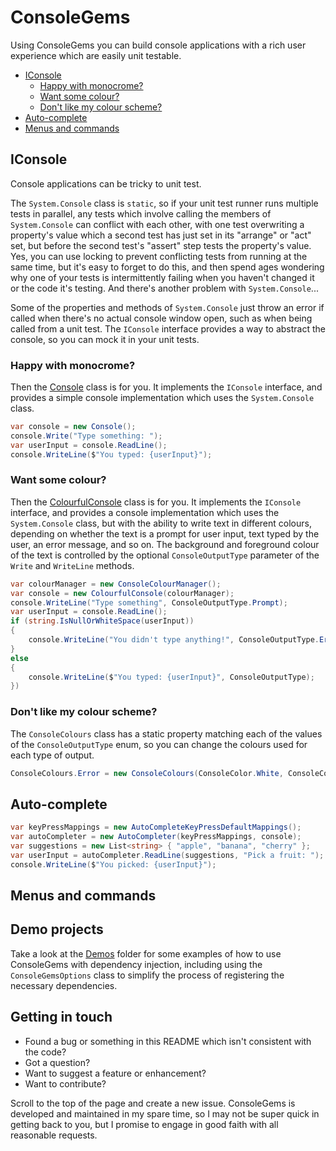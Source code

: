 # ConsoleGems
Using ConsoleGems you can build console applications with a rich user experience which are easily unit testable.
<!--TOC-->
  - [IConsole](#iconsole)
    - [Happy with monocrome?](#happy-with-monocrome)
    - [Want some colour?](#want-some-colour)
    - [Don't like my colour scheme?](#dont-like-my-colour-scheme)
  - [Auto-complete](#auto-complete)
  - [Menus and commands](#menus-and-commands)
<!--/TOC-->
## IConsole
Console applications can be tricky to unit test.

The `System.Console` class is `static`, so if your unit test runner runs multiple tests in parallel, any tests which involve calling the members of `System.Console` can conflict with  each other, with one test overwriting a property's value which a second test has just set in its "arrange" or "act" set, but before the second test's "assert" step tests the property's value. Yes, you can use locking to prevent conflicting tests from running at the same time, but it's easy to forget to do this, and then spend ages wondering why one of your tests is intermittently failing when you haven't changed it or the code it's testing. And there's another problem with `System.Console`...

Some of the properties and methods of `System.Console` just throw an error if called when there's no actual console window open, such as when being called from a unit test. The `IConsole` interface provides a way to abstract the console, so you can mock it in your unit tests.

### Happy with monocrome?
Then the [Console](ConsoleGems/Consoles/Concrete/Console.cs) class is for you. It implements the `IConsole` interface, and provides a simple console implementation which uses the `System.Console` class.

```csharp
var console = new Console();
console.Write("Type something: ");
var userInput = console.ReadLine();
console.WriteLine($"You typed: {userInput}");
```

### Want some colour?
Then the [ColourfulConsole](ConsoleGems/Consoles/Concrete/ColourfulConsole.cs) class is for you. It implements the `IConsole` interface, and provides a console implementation which uses the `System.Console` class, but with the ability to write text in different colours, depending on whether the text is a prompt for user input, text typed by the user, an error message, and so on. The background and foreground colour of the text is controlled by the optional `ConsoleOutputType` parameter of the `Write` and `WriteLine` methods.

```csharp
var colourManager = new ConsoleColourManager();
var console = new ColourfulConsole(colourManager);
console.WriteLine("Type something", ConsoleOutputType.Prompt);
var userInput = console.ReadLine();
if (string.IsNullOrWhiteSpace(userInput))
{
    console.WriteLine("You didn't type anything!", ConsoleOutputType.Error);
}
else
{
    console.WriteLine($"You typed: {userInput}", ConsoleOutputType);
})
```

### Don't like my colour scheme?
The `ConsoleColours` class has a static property matching each of the values of the `ConsoleOutputType` enum, so you can change the colours used for each type of output.

```csharp
ConsoleColours.Error = new ConsoleColours(ConsoleColor.White, ConsoleColor.Red);
```

## Auto-complete
```csharp
var keyPressMappings = new AutoCompleteKeyPressDefaultMappings();
var autoCompleter = new AutoCompleter(keyPressMappings, console);
var suggestions = new List<string> { "apple", "banana", "cherry" };
var userInput = autoCompleter.ReadLine(suggestions, "Pick a fruit: ");
console.WriteLine($"You picked: {userInput}");
```

## Menus and commands

## Demo projects
Take a look at the [Demos](Demos) folder for some examples of how to use ConsoleGems with dependency injection, including using the `ConsoleGemsOptions` class to simplify the process of registering the necessary dependencies.

## Getting in touch
- Found a bug or something in this README which isn't consistent with the code?
- Got a question?
- Want to suggest a feature or enhancement?
- Want to contribute?

Scroll to the top of the page and create a new issue. ConsoleGems is developed and maintained in my spare time, so I may not be super quick in getting back to you, but I promise to engage in good faith with all reasonable requests.
```